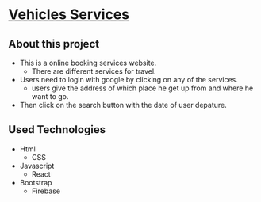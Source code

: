 # [Vehicles Services](https://vehicles-services.web.app/)
## About this project
- This is a online booking services website. 
  - There are different services for travel.
- Users need to login with google by clicking on any of the services.
  - users give the address of which place he get up from and where he want to go. 
- Then click on the search button with the date of user depature.

## Used Technologies
- Html
  - CSS
- Javascript
  - React
- Bootstrap
  - Firebase
